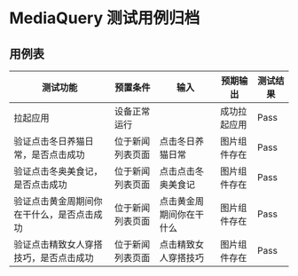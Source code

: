 # MediaQuery 测试用例归档

## 用例表

|测试功能|预置条件|输入|预期输出|测试结果|
|--------------------------------|--------------------------------|--------------------------------|--------------------------------|--------------------------------|
|拉起应用|	设备正常运行|		|成功拉起应用|Pass|
|验证点击冬日养猫日常，是否点击成功|	位于新闻列表页面|   点击冬日养猫日常|   图片组件存在|Pass|
|验证点击冬奥美食记，是否点击成功|	位于新闻列表页面|   点击点击冬奥美食记|   图片组件存在|Pass|
|验证点击黄金周期间你在干什么，是否点击成功|	位于新闻列表页面|   点击黄金周期间你在干什么|   图片组件存在|Pass|
|验证点击精致女人穿搭技巧，是否点击成功|	位于新闻列表页面|   点击精致女人穿搭技巧|   图片组件存在|Pass|
